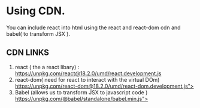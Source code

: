 # Using CDN.
You can include react into html using the react and react-dom cdn and babel( to transform JSX ). 

## CDN LINKS
1. react ( the a react libary) :  https://unpkg.com/react@18.2.0/umd/react.development.js
2. react-dom( need for react to interact with the virtual DOm) https://unpkg.com/react-dom@18.2.0/umd/react-dom.development.js">
3. Babel (allows us to transform JSX to javascript code ) https://unpkg.com/@babel/standalone/babel.min.js">